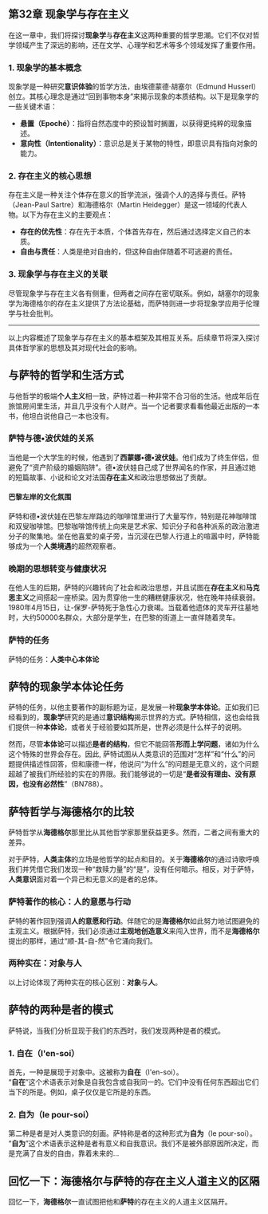 ## 第32章 现象学与存在主义

在这一章中，我们将探讨**现象学**与**存在主义**这两种重要的哲学思潮。它们不仅对哲学领域产生了深远的影响，还在文学、心理学和艺术等多个领域发挥了重要作用。

### 1. 现象学的基本概念

现象学是一种研究**意识体验**的哲学方法，由埃德蒙德·胡塞尔（Edmund Husserl）创立。其核心理念是通过“回到事物本身”来揭示现象的本质结构。以下是现象学的一些关键术语：

- **悬置（Epoché）**：指将自然态度中的预设暂时搁置，以获得更纯粹的现象描述。
- **意向性（Intentionality）**：意识总是关于某物的特性，即意识具有指向对象的能力。

### 2. 存在主义的核心思想

存在主义是一种关注个体存在意义的哲学流派，强调个人的选择与责任。萨特（Jean-Paul Sartre）和海德格尔（Martin Heidegger）是这一领域的代表人物。以下为存在主义的主要观点：

- **存在的优先性**：存在先于本质，个体首先存在，然后通过选择定义自己的本质。
- **自由与责任**：人类是绝对自由的，但这种自由伴随着不可逃避的责任。

### 3. 现象学与存在主义的关联

尽管现象学与存在主义各有侧重，但两者之间存在密切联系。例如，胡塞尔的现象学为海德格尔的存在主义提供了方法论基础，而萨特则进一步将现象学应用于伦理学与社会批判。

---

以上内容概述了现象学与存在主义的基本框架及其相互关系。后续章节将深入探讨具体哲学家的思想及其对现代社会的影响。

## 与萨特的哲学和生活方式

与他哲学的极端**个人主义**相一致，萨特过着一种非常不合习俗的生活。他成年后在旅馆房间里生活，并且几乎没有个人财产。当一个记者要求看看他最近出版的一本书，他坦白说他自己一本也没有。

### 萨特与德•波伏娃的关系

当他是一个大学生的时候，他遇到了**西蒙娜•德•波伏娃**。他们成为了终生伴侣，但避免了“资产阶级的婚姻陷阱”。德•波伏娃自己成了世界闻名的作家，并且通过她的短篇故事、小说和论文对法国**存在主义**和政治思想做出了贡献。

#### 巴黎左岸的文化氛围

萨特和德•波伏娃在巴黎左岸路边的咖啡馆里进行了大量写作，特别是花神咖啡馆和双叟咖啡馆。巴黎咖啡馆传统上向来是艺术家、知识分子和各种派系的政治激进分子的聚集地。坐在他喜爱的桌子旁，当沉浸在巴黎人行道上的喧嚣中时，萨特能够成为一个**人类境遇**的超然观察者。

### 晚期的思想转变与健康状况

在他人生的后期，萨特的兴趣转向了社会和政治思想，并且试图在**存在主义**和**马克思主义**之间搭起一座桥梁。因为贯穿他一生的糟糕健康状况，他在晚年持续衰弱。1980年4月15日，让-保罗-萨特死于急性心力衰竭。当载着他遗体的灵车开往墓地时，大约50000名群众，大部分是学生，在巴黎的街道上一直伴随着灵车。

### 萨特的任务

萨特的任务：**人类中心本体论**

## 萨特的现象学本体论任务

萨特的任务，以他主要著作的副标题为证，是发展一种**现象学本体论**。正如我们已经看到的，**现象学**研究的是通过**意识结构**揭示世界的方式。萨特相信，这也会给我们提供一种**本体论**，或者关于经验要如其所是，世界必须是什么样子的说明。

然而，尽管**本体论**可以描述**是者的结构**，但它不能回答**形而上学问题**，诸如为什么这个特殊的世界会存在。因此, 萨特试图从人类意识的范围对“怎样”和“什么”的问题提供描述性回答，但和康德一样，他说问“为什么”的问题是无意义的，这个问题超越了被我们所经验的实在的界限。我们能够说的一切是“**是者没有理由、没有原因，也没有必然性**”（BN788）。

## 萨特哲学与海德格尔的比较

萨特哲学从**海德格尔**那里比从其他哲学家那里获益更多。然而，二者之间有重大的差异。

对于萨特，**人类主体**的立场是他哲学的起点和目的。关于**海德格尔**的通过诗歌呼唤我们并凭借它我们发现一种“救赎力量”的“是”，没有任何暗示。相反，对于萨特，**人类意识**面对着一个异己和无意义的是者的总体。

### 萨特著作的核心：人的意愿与行动

萨特的著作回到强调**人的意愿和行动**。伴随它的是**海德格尔**如此努力地试图避免的主观主义。根据萨特，我们必须通过**主观地创造意义**来闯入世界，而不是**海德格尔**提出的那样，通过“顺-其-自-然”令它涌向我们。

### 两种实在：对象与人

以上讨论体现了两种实在的核心区别：**对象**与**人**。

## 萨特的两种是者的模式

萨特说，当我们分析显现于我们的东西时，我们发现两种是者的模式。

### 1. **自在**（l'en-soi）
首先，一种是展现于对象中。这被称为**自在**（l'en-soi）。  
“**自在**”这个术语表示对象是自我包含或自我同一的。它们中没有任何东西超出它们当下的所是。例如，桌子仅仅是它所是的东西。

### 2. **自为**（le pour-soi）
第二种是者是对人类意识的刻画。萨特称是者的这种形式为**自为**（le pour-soi）。  
“**自为**”这个术语表示这种是者有意义和自我意识。我们不是被外部原因所决定，而是充满了自发的自由，靠着未来的...

## 回忆一下：海德格尔与萨特的存在主义人道主义的区隔

回忆一下，**海德格尔**一直试图把他和**萨特**的存在主义的人道主义区隔开。